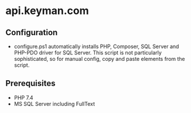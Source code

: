# api.keyman.com

## Configuration

* configure.ps1 automatically installs PHP, Composer, SQL Server and PHP-PDO driver for SQL Server. This script is not particularly sophisticated, so for manual config, copy and paste elements from the script.

## Prerequisites

* PHP 7.4
* MS SQL Server including FullText
